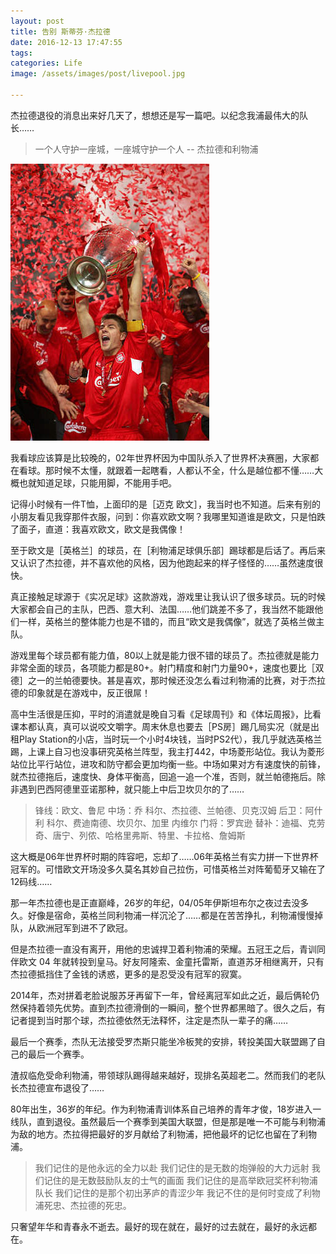 ```yaml
---
layout: post
title: 告别 斯蒂芬·杰拉德
date: 2016-12-13 17:47:55
tags:
categories: Life
image: /assets/images/post/livepool.jpg

---
```

杰拉德退役的消息出来好几天了，想想还是写一篇吧。以纪念我浦最伟大的队长……

>一个人守护一座城，一座城守护一个人 -- 杰拉德和利物浦

![](/assets/images/post/steven-gerrard.jpg)

我看球应该算是比较晚的，02年世界杯因为中国队杀入了世界杯决赛圈，大家都在看球。那时候不太懂，就跟着一起瞎看，人都认不全，什么是越位都不懂……大概也就知道足球，只能用脚，不能用手吧。

记得小时候有一件T恤，上面印的是［迈克 欧文］，我当时也不知道。后来有别的小朋友看见我穿那件衣服，问到：你喜欢欧文啊？我哪里知道谁是欧文，只是怕跌了面子，直道：我喜欢欧文，欧文是我偶像！

至于欧文是［英格兰］的球员，在［利物浦足球俱乐部］踢球都是后话了。再后来又认识了杰拉德，并不喜欢他的风格，因为他跑起来的样子怪怪的……虽然速度很快。

真正接触足球源于《实况足球》这款游戏，游戏里让我认识了很多球员。玩的时候大家都会自己的主队，巴西、意大利、法国……他们跳差不多了，我当然不能跟他们一样，英格兰的整体能力也是不错的，而且“欧文是我偶像”，就选了英格兰做主队。

游戏里每个球员都有能力值，80以上就是能力很不错的球员了。杰拉德就是能力非常全面的球员，各项能力都是80+。射门精度和射门力量90+，速度也要比［双德］之一的兰帕德要快。甚是喜欢，那时候还没怎么看过利物浦的比赛，对于杰拉德的印象就是在游戏中，反正很屌！

高中生活很是压抑，平时的消遣就是晚自习看《足球周刊》和《体坛周报》，比看课本都认真，真可以说咬文嚼字。周末休息也要去［PS房］踢几局实况（就是出租Play Station的小店，当时玩一个小时4块钱，当时PS2代），我几乎就选英格兰踢，上课上自习也没事研究英格兰阵型，我主打442，中场菱形站位。我认为菱形站位比平行站位，进攻和防守都会更加均衡一些。中场如果对方有速度快的前锋，就杰拉德拖后，速度快、身体平衡高，回追一追一个准，否则，就兰帕德拖后。除非遇到巴西阿德里亚诺那种，就只能上中后卫坎贝尔的了……

>锋线：欧文、鲁尼
中场：乔 科尔、杰拉德、兰帕德、贝克汉姆
后卫：阿什利 科尔、费迪南德、坎贝尔、加里 内维尔
门将：罗宾逊
替补：迪福、克劳奇、唐宁、列侬、哈格里弗斯、特里、卡拉格、詹姆斯

这大概是06年世界杯时期的阵容吧，忘却了……06年英格兰有实力拼一下世界杯冠军的。可惜欧文开场没多久莫名其妙自己拉伤，可惜英格兰对阵葡萄牙又输在了12码线……

那一年杰拉德也是正直巅峰，26岁的年纪，04/05年伊斯坦布尔之夜过去没多久。好像是宿命，英格兰同利物浦一样沉沦了……都是在苦苦挣扎，利物浦慢慢掉队，从欧洲冠军到进不了欧冠。

但是杰拉德一直没有离开，用他的忠诚捍卫着利物浦的荣耀。五冠王之后，青训同伴欧文 04 年就转投到皇马。好友阿隆索、金童托雷斯，直道苏牙相继离开，只有杰拉德抵挡住了金钱的诱惑，更多的是忍受没有冠军的寂寞。

2014年，杰对拼着老脸说服苏牙再留下一年，曾经离冠军如此之近，最后俩轮仍然保持着领先优势。直到杰拉德滑倒的一瞬间，整个世界都黑暗了。很久之后，有记者提到当时那个球，杰拉德依然无法释怀，注定是杰队一辈子的痛……

最后一个赛季，杰队无法接受罗杰斯只能坐冷板凳的安排，转投美国大联盟踢了自己的最后一个赛季。

渣叔临危受命利物浦，带领球队踢得越来越好，现排名英超老二。然而我们的老队长杰拉德宣布退役了……

80年出生，36岁的年纪。作为利物浦青训体系自己培养的青年才俊，18岁进入一线队，直到退役。虽然最后一个赛季到美国大联盟，但是那是唯一不可能与利物浦为敌的地方。杰拉得把最好的岁月献给了利物浦，把他最坏的记忆也留在了利物浦。

>我们记住的是他永远的全力以赴
我们记住的是无数的炮弹般的大力远射
我们记住的是无数鼓励队友的士气的画面
我们记住的是高举欧冠奖杯利物浦队长
我们记住的是那个初出茅庐的青涩少年
我记不住的是何时变成了利物浦死忠、杰拉德的死忠。

只奢望年华和青春永不逝去。最好的现在就在，最好的过去就在，最好的永远都在。








